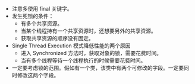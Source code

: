 - 注意多使用 final 关键字。
- 发生死锁的条件：
  - 有多个共享资源。
  - 当某个线程持有一个共享资源时，还想要另外的共享资源。
  - 获取共享资源的顺序没有固定。
- Single Thread Execution 模式降低性能的两个原因
  - 进入 Synchronized 方法时，获取对象的锁，需要花费时间。
  - 当有多个线程等待一个线程执行的时候需要花费时间。
- 一定要考虑锁的范围。假如有一个类，该类中有两个可修改的字段。一定要同时修改这两个字段。